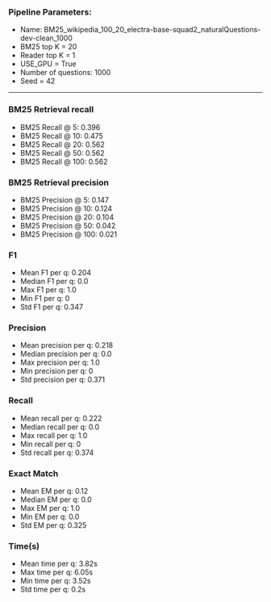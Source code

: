 ### Pipeline Parameters:
* Name: BM25_wikipedia_100_20_electra-base-squad2_naturalQuestions-dev-clean_1000
* BM25 top K = 20
* Reader top K = 1
* USE_GPU = True
* Number of questions: 1000
* Seed = 42
------
### BM25 Retrieval recall 
* BM25 Recall @ 5: 0.396
* BM25 Recall @ 10: 0.475
* BM25 Recall @ 20: 0.562
* BM25 Recall @ 50: 0.562
* BM25 Recall @ 100: 0.562
### BM25 Retrieval precision 
* BM25 Precision @ 5: 0.147
* BM25 Precision @ 10: 0.124
* BM25 Precision @ 20: 0.104
* BM25 Precision @ 50: 0.042
* BM25 Precision @ 100: 0.021
### F1 
* Mean F1 per q: 0.204
* Median F1 per q: 0.0
* Max F1 per q: 1.0
* Min F1 per q: 0
* Std F1 per q: 0.347
### Precision 
* Mean precision per q: 0.218
* Median precision per q: 0.0
* Max precision per q: 1.0
* Min precision per q: 0
* Std precision per q: 0.371
### Recall 
* Mean recall per q: 0.222
* Median recall per q: 0.0
* Max recall per q: 1.0
* Min recall per q: 0
* Std recall per q: 0.374
### Exact Match 
* Mean EM per q: 0.12
* Median EM per q: 0.0
* Max EM per q: 1.0
* Min EM per q: 0.0
* Std EM per q: 0.325
### Time(s) 
* Mean time per q: 3.82s
* Max time per q: 6.05s
* Min time per q: 3.52s
* Std time per q: 0.2s

